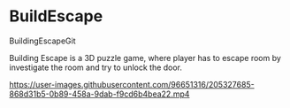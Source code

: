 # BuildEscape
BuildingEscapeGit

Building Escape is a 3D puzzle game, where player has to escape room by investigate the room and try to unlock the door.

https://user-images.githubusercontent.com/96651316/205327685-868d31b5-0b89-458a-9dab-f9cd6b4bea22.mp4
